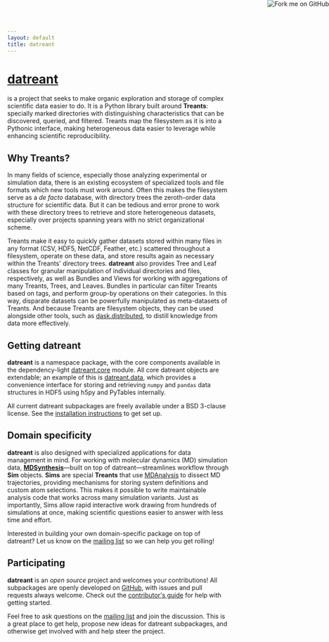 ```yaml
---
layout: default
title: datreant
---
```

# [**datreant**]({{site.baseurl}})

is a project that seeks to make organic exploration and storage of
complex scientific data easier to do. It is a Python library built around
**Treants**: specially marked directories with distinguishing characteristics
that can be discovered, queried, and filtered. Treants map the filesystem as
it is into a Pythonic interface, making heterogeneous data easier to leverage
while enhancing scientific reproducibility.

## Why Treants?

In many fields of science, especially those analyzing experimental or
simulation data, there is an existing ecosystem of specialized tools and file
formats which new tools must work around. Often this makes the filesystem serve
as a *de facto* database, with directory trees the zeroth-order data structure
for scientific data. But it can be tedious and error prone to work with these
directory trees to retrieve and store heterogeneous datasets, especially over
projects spanning years with no strict organizational scheme.

Treants make it easy to quickly gather datasets stored within many files in any
format (CSV, HDF5, NetCDF, Feather, etc.) scattered throughout a filesystem,
operate on these data, and store results again as necessary within the Treants'
directory trees. **datreant** also provides Tree and Leaf classes for granular
manipulation of individual directories and files, respectively, as well as
Bundles and Views for working with aggregations of many Treants, Trees, and
Leaves. Bundles in particular can filter Treants based on tags, and perform
group-by operations on their categories. In this way, disparate datasets can be
powerfully manipulated as meta-datasets of Treants. And because Treants are
filesystem objects, they can be used alongside other tools, such as
[dask.distributed](http://distributed.readthedocs.org/), to distill knowledge
from data more effectively.


## Getting datreant

**datreant** is a namespace package, with the core components available in the
dependency-light [datreant.core](http://datreant.readthedocs.org/)
module. All core datreant objects are extendable; an example of this is
[datreant.data](http://datreantdata.readthedocs.org/), which provides a
convenience interface for storing and retrieving `numpy` and `pandas` data
structures in HDF5 using h5py and PyTables internally.

All current datreant subpackages are freely available under a BSD 3-clause
license. See the [installation
instructions](http://datreant.readthedocs.org/en/latest/install.html) to get
set up.


## Domain specificity

**datreant** is also designed with specialized applications for data management
in mind. For working with molecular dynamics (MD) simulation data,
[**MDSynthesis**](http://mdsynthesis.readthedocs.org/)—built on top of
datreant—streamlines workflow through **Sim** objects. **Sims** are special
**Treants** that use [MDAnalysis](http://www.mdanalysis.org/) to dissect MD
trajectories, providing mechanisms for storing system definitions and custom
atom selections. This makes it possible to write maintainable analysis code
that works across many simulation variants. Just as importantly, Sims allow
rapid interactive work drawing from hundreds of simulations at once, making
scientific questions easier to answer with less time and effort.

Interested in building your own domain-specific package on top of datreant?
Let us know on the [mailing list](http://groups.google.com/group/datreant)
so we can help you get rolling!


## Participating

**datreant** is an *open source* project and welcomes your contributions! All
subpackages are openly developed on [GitHub](https://github.com/datreant),
with issues and pull requests always welcome. Check out the [contributor's
guide](http://datreant.readthedocs.org/en/latest/contributing.html) for help
with getting started.

Feel free to ask questions on the
[mailing list](http://groups.google.com/group/datreant) and join the
discussion. This is a great place to get help, propose new ideas for datreant
subpackages, and otherwise get involved with and help steer the project.

<a href="https://github.com/datreant"><img style="position: absolute; top: 0; right: 0; border: 0;" src="https://camo.githubusercontent.com/a6677b08c955af8400f44c6298f40e7d19cc5b2d/68747470733a2f2f73332e616d617a6f6e6177732e636f6d2f6769746875622f726962626f6e732f666f726b6d655f72696768745f677261795f3664366436642e706e67" alt="Fork me on GitHub" data-canonical-src="https://s3.amazonaws.com/github/ribbons/forkme_right_gray_6d6d6d.png"></a>
